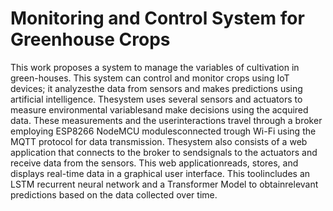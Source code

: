 # Monitoring and Control System for Greenhouse Crops

This work proposes a system to manage the variables of cultivation in green-houses. This system can control and monitor crops using IoT devices; it analyzesthe data from sensors and makes predictions using artificial intelligence.  Thesystem uses several sensors and actuators to measure environmental variablesand make decisions using the acquired data.  These measurements and the userinteractions  travel  through  a  broker  employing  ESP8266  NodeMCU  modulesconnected trough Wi-Fi using the MQTT protocol for data transmission.  Thesystem also consists of a web application that connects to the broker to sendsignals to the actuators and receive data from the sensors.  This web applicationreads, stores, and displays real-time data in a graphical user interface.  This toolincludes an LSTM recurrent neural network and a Transformer Model to obtainrelevant predictions based on the data collected over time.
